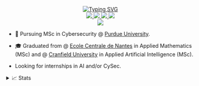 <p align="center">
<a href="https://github.com/adamelyoumi">
    <img src="https://readme-typing-svg.demolab.com?font=Georgia&size=18&duration=2000&pause=100&multiline=true&width=500&height=80&lines=Adam+El+Youmi;MSc+Student+%7C+Purdue+University+%7C+AI+%7C+Computer+Vision+&+Natural+Language+Processing+%7C+Cybersecurity+%7C+Bots" alt="Typing SVG" />
    
</a>
<br/>

<a href="http://adamelyoumi.com/">
    <img src="https://img.shields.io/badge/Website-adamelyoumi.com-red?style=flat-square">
</a>  
<a href="http://adamelyoumi.com/resume.pdf">
    <img src="https://img.shields.io/badge/PDF-CV-red?style=flat-square&logo=adobe">
</a>  
<a href="https://www.linkedin.com/in/adam-el-youmi-a69338178/">
    <img src="https://img.shields.io/badge/-Linkedin-blue?style=flat-square&logo=linkedin">
</a>
<a href="mailto:adam.elyoumi@hotmail.fr">
    <img src="https://img.shields.io/badge/-Email-red?style=flat-square&logo=gmail&logoColor=white">
</a>

<br/> 


<a href="https://github.com/adamelyoumi?tab=repositories">
    <img src="https://github-stats-alpha.vercel.app/api?username=adamelyoumi&cc=22272e&tc=37BCF6&ic=fff&bc=0000">
</a>

</p>

* 📖 Pursuing MSc in Cybersecurity @ [Purdue University](https://www.cs.purdue.edu/graduate/professional/index.html). 

* 🎓 Graduated from @ [Ecole Centrale de Nantes](https://www.ec-nantes.fr/) in Applied Mathematics (MSc) and @ [Cranfield University](https://www.cranfield.ac.uk/) in Applied Artificial Intelligence (MSc). 

* Looking for internships in AI and/or CySec.


<details>
<summary>📈 Stats</summary>
<br>
My Github Stats

![](http://github-profile-summary-cards.vercel.app/api/cards/profile-details?username=adamelyoumi&theme=dracula) 

![](http://github-profile-summary-cards.vercel.app/api/cards/repos-per-language?username=adamelyoumi&theme=dracula) 
![](http://github-profile-summary-cards.vercel.app/api/cards/most-commit-language?username=adamelyoumi&theme=dracula)


<br>
</details>

